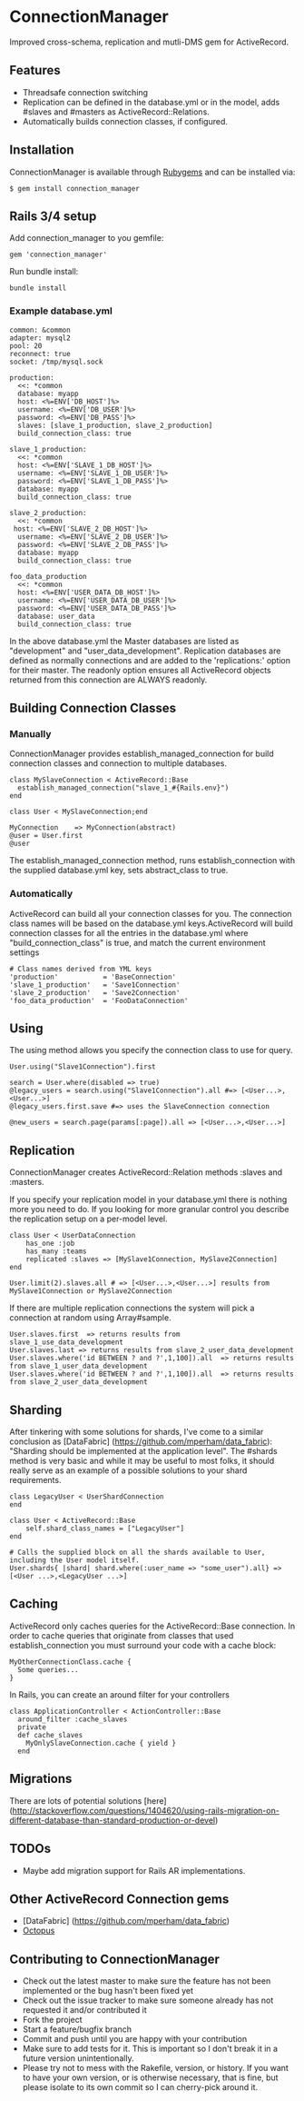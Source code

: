 # ConnectionManager
Improved cross-schema, replication and mutli-DMS gem for ActiveRecord.

## Features
  * Threadsafe connection switching
  * Replication can be defined in the database.yml or in the model, adds #slaves and #masters as ActiveRecord::Relations.
  * Automatically builds connection classes, if configured.

## Installation

ConnectionManager is available through [Rubygems](https://rubygems.org/gems/connection_manager) and can be installed via:

    $ gem install connection_manager

## Rails 3/4 setup

Add connection_manager to you gemfile:
    
    gem 'connection_manager'

Run bundle install:
    
    bundle install

### Example database.yml

    common: &common
    adapter: mysql2
    pool: 20
    reconnect: true
    socket: /tmp/mysql.sock
  
    production:
      <<: *common
      database: myapp
      host: <%=ENV['DB_HOST']%>
      username: <%=ENV['DB_USER']%>
      password: <%=ENV['DB_PASS']%>
      slaves: [slave_1_production, slave_2_production]   
      build_connection_class: true

    slave_1_production:
      <<: *common
      host: <%=ENV['SLAVE_1_DB_HOST']%>
      username: <%=ENV['SLAVE_1_DB_USER']%>
      password: <%=ENV['SLAVE_1_DB_PASS']%>
      database: myapp
      build_connection_class: true

    slave_2_production:
      <<: *common
     host: <%=ENV['SLAVE_2_DB_HOST']%>
      username: <%=ENV['SLAVE_2_DB_USER']%>
      password: <%=ENV['SLAVE_2_DB_PASS']%>
      database: myapp
      build_connection_class: true

    foo_data_production
      <<: *common
      host: <%=ENV['USER_DATA_DB_HOST']%>
      username: <%=ENV['USER_DATA_DB_USER']%>
      password: <%=ENV['USER_DATA_DB_PASS']%>
      database: user_data
      build_connection_class: true

In the above database.yml the Master databases are listed as "development" and "user_data_development".
Replication databases are defined as normally connections and are added to the 'replications:' option for
their master. The readonly option ensures all ActiveRecord objects returned from this connection are ALWAYS readonly.


## Building Connection Classes

### Manually   
ConnectionManager provides establish_managed_connection for build connection 
classes and connection to multiple databases.

    class MySlaveConnection < ActiveRecord::Base
      establish_managed_connection("slave_1_#{Rails.env}")
    end
    
    class User < MySlaveConnection;end
    
    MyConnection    => MyConnection(abstract)
    @user = User.first
    @user

The establish_managed_connection method, runs establish_connection with the supplied
database.yml key, sets abstract_class to true.
    
### Automatically   
ActiveRecord can build all your connection classes for you. 
The connection class names will be based on the database.yml keys.ActiveRecord will
build connection classes for all the entries in the database.yml where 
"build_connection_class" is true, and match the current environment settings

    # Class names derived from YML keys
    'production'           = 'BaseConnection'
    'slave_1_production'   = 'Save1Connection'
    'slave_2_production'   = 'Save2Connection'
    'foo_data_production'  = 'FooDataConnection'
    

## Using 

The using method allows you specify the connection class to use
for query. 
    
    User.using("Slave1Connection").first

    search = User.where(disabled => true)
    @legacy_users = search.using("Slave1Connection").all #=> [<User...>,<User...>]
    @legacy_users.first.save #=> uses the SlaveConnection connection

    @new_users = search.page(params[:page]).all => [<User...>,<User...>]

## Replication

ConnectionManager creates ActiveRecord::Relation methods :slaves and :masters.

If you specify your replication model in your database.yml there is nothing more you need to do. If you looking for more
granular control you describe the replication setup on a per-model level.
    
    class User < UserDataConnection
        has_one :job
        has_many :teams
        replicated :slaves => [MySlave1Connection, MySlave2Connection]
    end

    User.limit(2).slaves.all # => [<User...>,<User...>] results from MySlave1Connection or MySlave2Connection 


If there are multiple replication connections the system will pick a connection at random using Array#sample.
    
    User.slaves.first  => returns results from slave_1_use_data_development 
    User.slaves.last => returns results from slave_2_user_data_development  
    User.slaves.where('id BETWEEN ? and ?',1,100]).all  => returns results from slave_1_user_data_development 
    User.slaves.where('id BETWEEN ? and ?',1,100]).all  => returns results from slave_2_user_data_development 

## Sharding

After tinkering with some solutions for shards, I've come to a similar conclusion as [DataFabric] (https://github.com/mperham/data_fabric):
"Sharding should be implemented at the application level". The #shards method is very basic and
while it may be useful to most folks, it should really serve as an example of a possible solutions
to your shard requirements.

    class LegacyUser < UserShardConnection
    end

    class User < ActiveRecord::Base
        self.shard_class_names = ["LegacyUser"]
    end

    # Calls the supplied block on all the shards available to User, including the User model itself.
    User.shards{ |shard| shard.where(:user_name => "some_user").all} => [<User ...>,<LegacyUser ...>]

## Caching

ActiveRecord only caches queries for the ActiveRecord::Base connection. In order to cache queries that
originate from classes that used establish_connection you must surround your code with a cache block:

    MyOtherConnectionClass.cache {
      Some queries...
    }

In Rails, you can create an around filter for your controllers

    class ApplicationController < ActionController::Base
      around_filter :cache_slaves
      private
      def cache_slaves
        MyOnlySlaveConnection.cache { yield }
      end

## Migrations
There are lots of potential solutions [here] (http://stackoverflow.com/questions/1404620/using-rails-migration-on-different-database-than-standard-production-or-devel)

## TODOs
* Maybe add migration support for Rails AR implementations.

## Other ActiveRecord Connection gems
* [DataFabric] (https://github.com/mperham/data_fabric)
* [Octopus](https://github.com/tchandy/octopus)

## Contributing to ConnectionManager
 
* Check out the latest master to make sure the feature has not been implemented or the bug hasn't been fixed yet
* Check out the issue tracker to make sure someone already has not requested it and/or contributed it
* Fork the project
* Start a feature/bugfix branch
* Commit and push until you are happy with your contribution
* Make sure to add tests for it. This is important so I don't break it in a future version unintentionally.
* Please try not to mess with the Rakefile, version, or history. If you want to have your own version, or is otherwise necessary, that is fine, but please isolate to its own commit so I can cherry-pick around it.